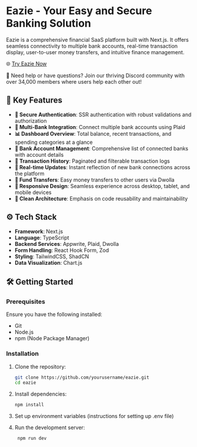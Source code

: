 # Eazie - Your Easy and Secure Banking Solution

Eazie is a comprehensive financial SaaS platform built with Next.js. It offers seamless connectivity to multiple bank accounts, real-time transaction display, user-to-user money transfers, and intuitive finance management.

🌐 [Try Eazie Now](https://eazie.vercel.app/)

📣 Need help or have questions? Join our thriving Discord community with over 34,000 members where users help each other out!

## 🚀 Key Features

- **🔐 Secure Authentication**: SSR authentication with robust validations and authorization
- **🏦 Multi-Bank Integration**: Connect multiple bank accounts using Plaid
- **📊 Dashboard Overview**: Total balance, recent transactions, and spending categories at a glance
- **💼 Bank Account Management**: Comprehensive list of connected banks with account details
- **📜 Transaction History**: Paginated and filterable transaction logs
- **🔄 Real-time Updates**: Instant reflection of new bank connections across the platform
- **💸 Fund Transfers**: Easy money transfers to other users via Dwolla
- **📱 Responsive Design**: Seamless experience across desktop, tablet, and mobile devices
- **🧱 Clean Architecture**: Emphasis on code reusability and maintainability

## ⚙️ Tech Stack

- **Framework**: Next.js
- **Language**: TypeScript
- **Backend Services**: Appwrite, Plaid, Dwolla
- **Form Handling**: React Hook Form, Zod
- **Styling**: TailwindCSS, ShadCN
- **Data Visualization**: Chart.js

## 🛠️ Getting Started

### Prerequisites

Ensure you have the following installed:
- Git
- Node.js
- npm (Node Package Manager)

### Installation

1. Clone the repository:
   ```bash
   git clone https://github.com/yourusername/eazie.git
   cd eazie

2. Install dependencies:

   ```bash
   npm install
3. Set up environment variables (instructions for setting up .env file)
  
4. Run the development server:
   
   ```bash
    npm run dev
